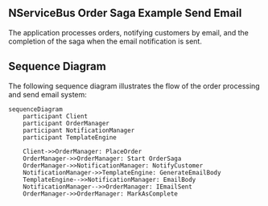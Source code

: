﻿## NServiceBus Order Saga Example Send Email

The application processes orders, notifying customers by email, and the completion of the saga when the email notification is sent.


## Sequence Diagram

The following sequence diagram illustrates the flow of the order processing and send email system:

```mermaid
sequenceDiagram
    participant Client
    participant OrderManager
    participant NotificationManager
    participant TemplateEngine
    
    Client->>OrderManager: PlaceOrder
    OrderManager->>OrderManager: Start OrderSaga
    OrderManager->>NotificationManager: NotifyCustomer
    NotificationManager->>TemplateEngine: GenerateEmailBody
    TemplateEngine-->>NotificationManager: EmailBody
    NotificationManager-->>OrderManager: IEmailSent
    OrderManager->>OrderManager: MarkAsComplete

